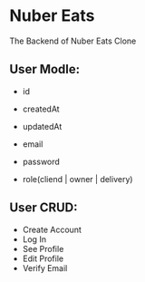 # Nuber Eats

The Backend of Nuber Eats Clone

## User Modle:

-   id
-   createdAt
-   updatedAt

-   email
-   password
-   role(cliend | owner | delivery)

## User CRUD:

-   Create Account
-   Log In
-   See Profile
-   Edit Profile
-   Verify Email
